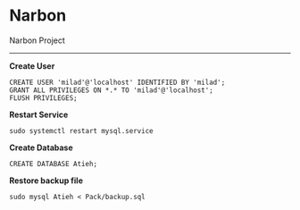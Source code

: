 # Narbon

Narbon Project

---

**Create User**
```mysql
CREATE USER 'milad'@'localhost' IDENTIFIED BY 'milad';
GRANT ALL PRIVILEGES ON *.* TO 'milad'@'localhost';
FLUSH PRIVILEGES;
```

**Restart Service**
```
sudo systemctl restart mysql.service
```

**Create Database**
```mysql
CREATE DATABASE Atieh;
```

**Restore backup file**
```
sudo mysql Atieh < Pack/backup.sql
```